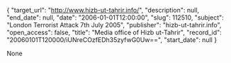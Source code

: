 {
  "target_url": "http://www.hizb-ut-tahrir.info/", 
  "description": null, 
  "end_date": null, 
  "date": "2006-01-01T12:00:00", 
  "slug": 112510, 
  "subject": "London Terrorist Attack 7th July 2005", 
  "publisher": "hizb-ut-tahrir.info", 
  "open_access": false, 
  "title": "Media office of Hizb ut-Tahrir", 
  "record_id": "20060101T120000/iUNreCOzfEDh35zyfwG0Uw==", 
  "start_date": null
}

None